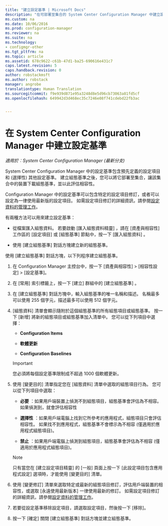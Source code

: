 ```yaml
---
title: "建立設定基準 | Microsoft Docs"
description: "在可部署至集合的 System Center Configuration Manager 中建立設定基準。"
ms.custom: na
ms.date: 10/06/2016
ms.prod: configuration-manager
ms.reviewer: na
ms.suite: na
ms.technology:
- configmgr-other
ms.tgt_pltfrm: na
ms.topic: article
ms.assetid: 678c9622-c61b-47d1-ba25-690616e431c7
caps.latest.revision: 5
caps.handback.revision: 0
author: robstackmsft
ms.author: robstack
manager: angrobe
translationtype: Human Translation
ms.sourcegitcommit: f9e939d871e95a3248d8e5d96cb73063a81fd5cf
ms.openlocfilehash: 649942d3d468ec35c7246e08f741cdebd22fb3ac


---
```

# <a name="create-configuration-baselines-in-system-center-configuration-manager"></a>在 System Center Configuration Manager 中建立設定基準

*適用於︰System Center Configuration Manager (最新分支)*


System Center Configuration Manager 中的設定基準包含預先定義的設定項目和 (選擇性) 其他設定基準。 建立組態基準之後，您可以將它部署至集合，讓該集合中的裝置下載組態基準，並以此評估相容性。  

 Configuration Manager 中的設定基準可以包含特定的設定項目修訂，或者可以設定為一律使用最新版的設定項目。 如需設定項目修訂的詳細資訊，請參閱[設定資料的管理工作](../../compliance/deploy-use/management-tasks-for-configuration-data.md)。  

 有兩種方法可以用來建立設定基準：  

-   從檔案匯入組態資料。 若要啟動 [匯入組態資料精靈] ，請在 [資產與相容性]  工作區的 [設定項目]  或 [組態基準]  節點中，按一下 [匯入組態資料] 。  

-   使用 [建立組態基準]  對話方塊建立新的組態基準。  

 使用 [建立組態基準]  對話方塊，以下列程序建立組態基準。  

1.  在 Configuration Manager 主控台中，按一下 [資產與相容性] > [相容性設定] > [設定基準]。  

3.  在 [常用]  索引標籤上，按一下 [建立]  群組中的 [建立組態基準] 。  

4.  在 [建立組態基準]  對話方塊中，輸入組態基準的唯一名稱和描述。 名稱最多可以使用 255 個字元，描述最多可以使用 512 個字元。  

5.  [組態資料]  清單會顯示隨附於這個組態基準的所有組態項目或組態基準。 按一下 [新增]  將新的組態項目或組態基準加入清單中。 您可以從下列項目中選擇：  

    -   **Configuration Items**  

    -   **軟體更新**  

    -   **Configuration Baselines**  
      > [!IMPORTANT]
      > 您必須將每個設定基準限制成不超過 1000 個軟體更新。
6.  使用 [變更目的]  清單指定您在 [組態資料]  清單中選取的組態項目行為。 您可以從下列項目中選取：  

    -   **必要** ：如果用戶端裝置上偵測不到組態項目，組態基準會評估為不相容。 如果偵測到，就會評估相容性  

    -   **選擇性** ：如果用戶端電腦上找到它所參考的應用程式，組態項目只會評估相容性。 如果找不到應用程式，組態基準不會標示為不相容 (僅適用於應用程式組態項目)。  

    -   **禁止** ：如果用戶端電腦上偵測到組態項目，組態基準會評估為不相容 (僅適用於應用程式組態項目)。  

    > [!NOTE]
    >  只有當您在 [建立設定項目精靈]  的 [一般]  頁面上按一下 [此設定項目包含應用程式設定]  選項時，才能使用 [變更目的] 清單。  

7.  使用 [變更修訂]  清單來選取特定或最新的組態項目修訂，評估用戶端裝置的相容性，或選取 [永遠使用最新版本]  一律使用最新的修訂。 如需設定項目修訂的詳細資訊，請參閱[設定資料的管理工作](../../compliance/deploy-use/management-tasks-for-configuration-data.md)。  

8.  若要從設定基準移除設定項目，請選取設定項目，然後按一下 [移除]。  

9. 按一下 [確定]  關閉 [建立組態基準]  對話方塊並建立組態基準。  



<!--HONumber=Dec16_HO3-->


